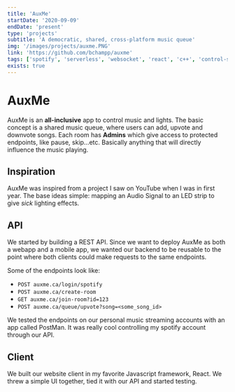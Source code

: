 ```yaml
---
title: 'AuxMe'
startDate: '2020-09-09'
endDate: 'present'
type: 'projects'
subtitle: 'A democratic, shared, cross-platform music queue'
img: '/images/projects/auxme.PNG'
link: 'https://github.com/bchampp/auxme'
tags: ['spotify', 'serverless', 'websocket', 'react', 'c++', 'control-system']
exists: true
---
```


# AuxMe
AuxMe is an **all-inclusive** app to control music and lights. 
The basic concept is a shared music queue, where users can add, upvote and downvote songs. Each room has **Admins** which give access to protected endpoints, like pause, skip...etc. Basically anything that will directly influence the music playing.

## Inspiration
AuxMe was inspired from a project I saw on YouTube when I was in first year.
The base ideas simple: mapping an Audio Signal to an LED strip to give *sick* lighting effects. 

## API
We started by building a REST API. Since we want to deploy AuxMe as both a webapp and a mobile app, we wanted our backend to be reusable to the point where both clients could make requests to the same endpoints. 

Some of the endpoints look like: 
- `POST auxme.ca/login/spotify`
- `POST auxme.ca/create-room`
- `GET auxme.ca/join-room?id=123`
- `POST auxme.ca/queue/upvote?song=<some_song_id>`

We tested the endpoints on our personal music streaming accounts with an app called PostMan. It was really cool controlling my spotify account through our API.

## Client
We built our website client in my favorite Javascript framework, React. We threw a simple UI together, tied it with our API and started testing. 

